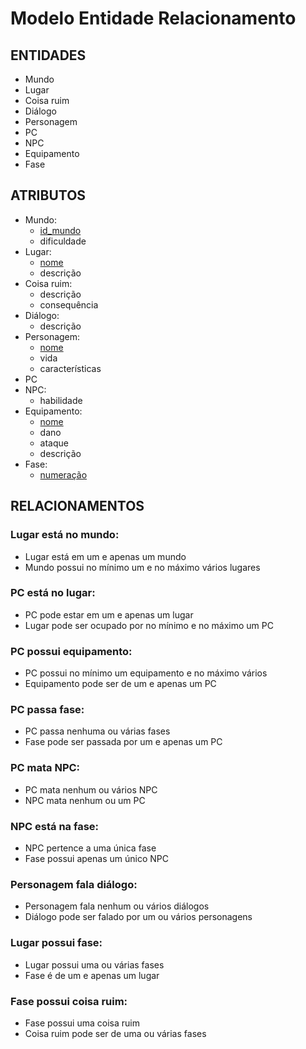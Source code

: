# Modelo Entidade Relacionamento

## ENTIDADES
- Mundo
- Lugar
- Coisa ruim
- Diálogo
- Personagem
- PC
- NPC
- Equipamento
- Fase

## ATRIBUTOS
- Mundo:
  - <ins>id_mundo</ins>
  - dificuldade
- Lugar:
  - <ins>nome</ins>
  - descrição
- Coisa ruim:
  - descrição
  - consequência
- Diálogo:
  - descrição
- Personagem:
  - <ins>nome</ins>
  - vida
  - características
- PC
- NPC:
  - habilidade
- Equipamento:
  - <ins>nome</ins>
  - dano
  - ataque
  - descrição
- Fase:
  - <ins>numeração</ins>

## RELACIONAMENTOS

### Lugar está no mundo:
- Lugar está em um e apenas um mundo
- Mundo possui no mínimo um e no máximo vários lugares

### PC está no lugar:
- PC pode estar em um e apenas um lugar
- Lugar pode ser ocupado por no mínimo e no máximo um PC

### PC possui equipamento:
- PC possui no mínimo um equipamento e no máximo vários
- Equipamento pode ser de um e apenas um PC

### PC passa fase:
- PC passa nenhuma ou várias fases
- Fase pode ser passada por um e apenas um PC

### PC mata NPC:
- PC mata nenhum ou vários NPC
- NPC mata nenhum ou um PC

### NPC está na fase:
- NPC pertence a uma única fase
- Fase possui apenas um único NPC

### Personagem fala diálogo:
- Personagem fala nenhum ou vários diálogos
- Diálogo pode ser falado por um ou vários personagens

### Lugar possui fase:
- Lugar possui uma ou várias fases
- Fase é de um e apenas um lugar

### Fase possui coisa ruim:
- Fase possui uma coisa ruim
- Coisa ruim pode ser de uma ou várias fases

